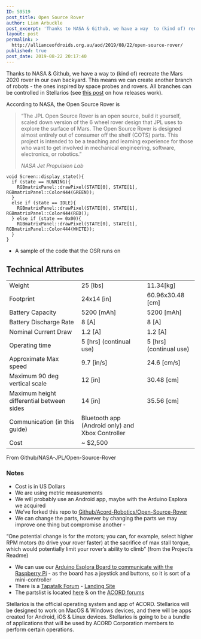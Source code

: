 ```yaml
---
ID: 59519
post_title: Open Source Rover
author: Liam Arbuckle
post_excerpt: 'Thanks to NASA & Github, we have a way  to (kind of) recreate the Mars 2020 rover in our own backyard. This  means we can create another branch of robots - the ones inspired by  space probes and rovers. All branches can be controlled in Stellarios  (see this post on how releases work).'
layout: post
permalink: >
  http://allianceofdroids.org.au/aod/2019/08/22/open-source-rover/
published: true
post_date: 2019-08-22 20:17:40
---
```

<!-- wp:paragraph -->
<p> Thanks to NASA &amp; Github, we have a way 
to (kind of) recreate the Mars 2020 rover in our own backyard. This 
means we can create another branch of robots - the ones inspired by 
space probes and rovers. All branches can be controlled in Stellarios 
(see <a href="https://acord-robotics.github.io/stellarios/hydejack/releases/2019-07-31-8.5.0/">this post</a> on how releases work).</p>
<!-- /wp:paragraph -->

<!-- wp:paragraph -->
<p>According to NASA, the Open Source Rover is</p>
<!-- /wp:paragraph -->

<!-- wp:quote -->
<blockquote class="wp-block-quote"><p>“The  JPL Open Source Rover is an open source, build it yourself, scaled down  version of the 6 wheel rover design that JPL uses to explore the  surface of Mars. The Open Source Rover is designed almost entirely out  of consumer off the shelf (COTS) parts. This project is intended to be a  teaching and learning experience for those who want to get involved in  mechanical engineering, software, electronics, or robotics.”</p><cite>NASA Jet Propulsion Lab</cite></blockquote>
<!-- /wp:quote -->

<!-- wp:code -->
<pre class="wp-block-code"><code>void Screen::display_state(){
  if (state == RUNNING){
    RGBmatrixPanel::drawPixel(STATE[0], STATE[1], RGBmatrixPanel::Color444(GREEN));        
  }
  else if (state == IDLE){
    RGBmatrixPanel::drawPixel(STATE[0], STATE[1], RGBmatrixPanel::Color444(RED));
  } else if (state == 0x00){
    RGBmatrixPanel::drawPixel(STATE[0], STATE[1], RGBmatrixPanel::Color444(WHITE));
  }
}
</code></pre>
<!-- /wp:code -->

<!-- wp:list -->
<ul><li>A sample of the code that the OSR runs on</li></ul>
<!-- /wp:list -->

<!-- wp:heading -->
<h2>Technical Attributes</h2>
<!-- /wp:heading -->

<!-- wp:table -->
<table class="wp-block-table"><tbody><tr><td>Weight</td><td>25 [lbs]</td><td>11.34[kg]</td></tr><tr><td>Footprint</td><td>24x14 [in]</td><td>60.96x30.48 [cm]</td></tr><tr><td>Battery Capacity</td><td>5200 [mAh]</td><td>5200 [mAh]</td></tr><tr><td>Battery Discharge Rate</td><td>8 [A]</td><td>8 [A]</td></tr><tr><td>Nominal Current Draw</td><td>1.2 [A]</td><td>1.2 [A]</td></tr><tr><td>Operating time</td><td>5 [hrs] (continual use)</td><td>5 [hrs] (continual use)</td></tr><tr><td>Approximate Max speed</td><td>9.7 [in/s]</td><td>24.6 [cm/s]</td></tr><tr><td>Maximum 90 deg vertical scale</td><td>12 [in]</td><td>30.48 [cm]</td></tr><tr><td>Maximum height differential between sides</td><td>14 [in]</td><td>35.56 [cm]</td></tr><tr><td>Communication (in this guide)</td><td>Bluetooth app (Android only) and Xbox Controller</td><td>&nbsp;</td></tr><tr><td>Cost</td><td>~ $2,500</td></tr></tbody></table>
<!-- /wp:table -->

<!-- wp:paragraph -->
<p>From Github/NASA-JPL/Open-Source-Rover</p>
<!-- /wp:paragraph -->

<!-- wp:heading {"level":3} -->
<h3>Notes</h3>
<!-- /wp:heading -->

<!-- wp:list -->
<ul><li>Cost is in US Dollars</li><li>We are using metric measurements</li><li>We will probably use an Android app, maybe with the Arduino Esplora we acquired</li><li>We’ve forked this repo to <a href="http://github.com/acord-robotics/stellarios/tree/arduino">Github/Acord-Robotics/Open-Source-Rover</a></li><li>We can change the parts, however by changing the parts we may improve one thing but compromise another -</li></ul>
<!-- /wp:list -->

<!-- wp:paragraph -->
<p>“One
 potential change is for the motors; you can, for example, select higher
 RPM motors (to drive your rover faster) at the sacrifice of max stall 
torque, which would potentially limit your rover’s ability to climb” 
(from the Project’s Readme)</p>
<!-- /wp:paragraph -->

<!-- wp:list -->
<ul><li>We can use our <a href="https://maker.pro/raspberry-pi/tutorial/how-to-connect-and-interface-raspberry-pi-with-arduino">Arduino Esplora Board to communicate with the Raspberry Pi</a> - as the board has a joystick and buttons, so it is sort of a mini-controller</li><li>There is a <a href="https://www.tapatalk.com/groups/jpl_opensource_rover/">Tapatalk Forum</a> - <a href="https://opensourcerover.jpl.nasa.gov/">Landing Site</a></li><li>The partslist is located <a href="https://github.com/acord-robotics/open-source-rover">here</a> &amp; on the <a href="http://allianceofdroids.org.au/aod/jedi-order/droidologists">ACORD forums</a></li></ul>
<!-- /wp:list -->

<!-- wp:paragraph -->
<p>Stellarios
 is the official operating system and app of ACORD. Stellarios will be 
designed to work on MacOS &amp; Windows devices, and there will be apps 
created for Android, iOS &amp; Linux devices. Stellarios is going to be a
 bundle of applications that will be used by ACORD Corporation members 
to perform certain operations.</p>
<!-- /wp:paragraph -->